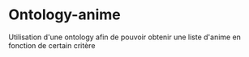 # Ontology-anime
Utilisation d'une ontology afin de pouvoir obtenir une liste d'anime en fonction de certain critère
